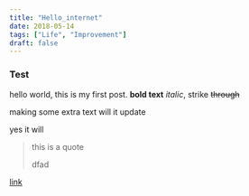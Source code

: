 ```yaml
---
title: "Hello_internet"
date: 2018-05-14
tags: ["Life", "Improvement"]
draft: false
---
```


### Test 
hello world, this is my first post. 
**bold text** *italic*, strike ~~through~~

making some extra text
will it update

yes it will

> this is a quote
> 
> dfad

<!-- html comment -->

[link](http://google.com)
